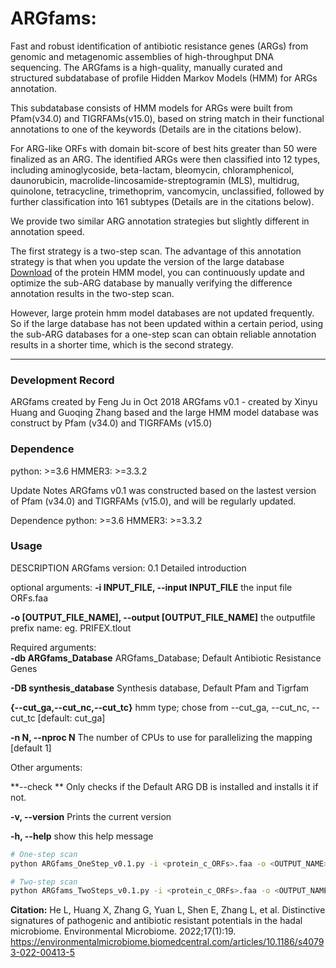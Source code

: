 # ARGfams: 

Fast and robust identification of antibiotic resistance genes (ARGs) from genomic and metagenomic assemblies of high-throughput DNA sequencing. The ARGfams is a high-quality, manually curated and structured subdatabase of profile Hidden Markov Models (HMM) for ARGs annotation.

This subdatabase consists of HMM models for ARGs  were built from Pfam(v34.0) and TIGRFAMs(v15.0), based on string match in their functional annotations to one of the keywords (Details are in the citations below). 

For ARG-like ORFs with domain bit-score of best hits greater than 50 were finalized as an ARG. The identified ARGs were then classified into 12 types, including aminoglycoside, beta-lactam, bleomycin, chloramphenicol, daunorubicin, macrolide-lincosamide-streptogramin (MLS), multidrug, quinolone, tetracycline, trimethoprim, vancomycin, unclassified, followed by further classification  into 161 subtypes (Details are in the citations below).

We provide two similar ARG annotation strategies but slightly different in annotation speed.

The first strategy is a two-step scan. The advantage of this annotation strategy is that when you update the version of the large database [Download](https://doi.org/10.6084/m9.figshare.21610416.v1 ) of the protein HMM model, you can continuously update and optimize the sub-ARG database by manually verifying the difference annotation results in the two-step scan.

However, large protein hmm model databases are not updated frequently. So if the large database has not been updated within a certain period, using the sub-ARG databases for a one-step scan can obtain reliable annotation results in a shorter time, which is the second strategy.

---

### Development Record

ARGfams created by Feng Ju in Oct 2018
ARGfams v0.1 - created by Xinyu Huang and Guoqing Zhang based and the large HMM model database was construct by Pfam (v34.0) and TIGRFAMs (v15.0)


### Dependence

python: >=3.6
HMMER3: >=3.3.2

Update Notes
ARGfams v0.1 was constructed based on the lastest version of Pfam (v34.0) and TIGRFAMs (v15.0), and will be regularly updated.

Dependence
python: >=3.6
HMMER3: >=3.3.2

### Usage
DESCRIPTION ARGfams version: 0.1 Detailed introduction

optional arguments:
**-i INPUT_FILE, --input INPUT_FILE**
the input file ORFs.faa  

**-o [OUTPUT_FILE_NAME], --output [OUTPUT_FILE_NAME]**
the outputfile prefix name: eg. PRIFEX.tlout  

Required arguments:  
**-db ARGfams_Database**
ARGfams_Database; Default Antibiotic Resistance Genes  

**-DB synthesis_database**
Synthesis database, Default Pfam and Tigrfam

**{--cut_ga,--cut_nc,--cut_tc}**
hmm type; chose from  --cut_ga, --cut_nc, --cut_tc [default: cut_ga] 

**-n N, --nproc N**
The number of CPUs to use for parallelizing the mapping [default 1]  

Other arguments:  

**--check **
Only checks if the Default ARG DB is installed and installs it if not.  

**-v, --version**
Prints the current version

**-h, --help**
show this help message



```bash
# One-step scan
python ARGfams_OneStep_v0.1.py -i <protein_c_ORFs>.faa -o <OUTPUT_NAME> -db ARGfams_V0.1/ARGfams_v0.1.hmm -n 2

# Two-step scan
python ARGfams_TwoSteps_v0.1.py -i <protein_c_ORFs>.faa -o <OUTPUT_NAME> -db ARGfams_V0.1/ARGfams_v0.1.hmm -DB Pfam-Tigrfam.hmm -n 2
```



**Citation:** He L, Huang X, Zhang G, Yuan L, Shen E, Zhang L, et al. Distinctive signatures of pathogenic and antibiotic resistant potentials in the hadal microbiome. Environmental Microbiome. 2022;17(1):19. https://environmentalmicrobiome.biomedcentral.com/articles/10.1186/s40793-022-00413-5
